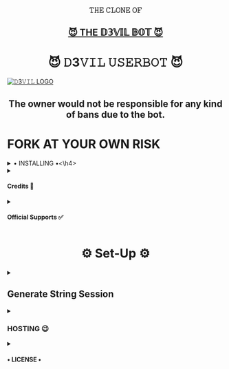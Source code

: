 <h3 align="center">𝚃𝙷𝙴 𝙲𝙻𝙾𝙽𝙴 𝙾𝙵</h3>
<h2 align="center"> <a href="https://github.com/D3KRISH/D3VIL-USERBOT">😈 THE 𝔻𝟛𝕍𝕀𝕃 𝔹𝕆𝕋 😈</a></h2>


<h1 align="center">😈 𝙳3𝚅𝙸𝙻 𝚄𝚂𝙴𝚁𝙱𝙾𝚃 😈</h1>


[![𝙳3𝚅𝙸𝙻 LOGO](https://telegra.ph/file/9820bcf4f9c57ac801860.jpg)](https://t.me/D3VIL_BOT_SUPPORT)


<h2 align="center">The owner would not be responsible for any kind of bans due to the bot.</h2>


# FORK AT YOUR OWN RISK

<details>

 <summary> • INSTALLING •<\h4> </summary>

### The Easy Way

<h4>⚜️ DEPLOY TO HEROKU ⚜️</h4>

<a href="https://dashboard.heroku.com/new?button-url=https%3A%2F%2Fgithub.com%2FD3KRISH%2FD3VIL-BOT&template=https%3A%2F%2Fgithub.com%2FD3KRISH%2FD3VIL-BOT" rel="nofollow" style="background-color: initial; box-sizing: border-box; color: #0366d6; text-decoration-line: none;"><img alt="Deploy" data-canonical-src="https://www.herokucdn.com/deploy/button.svg" src="https://camo.githubusercontent.com/83b0e95b38892b49184e07ad572c94c8038323fb/68747470733a2f2f7777772e6865726f6b7563646e2e636f6d2f6465706c6f792f627574746f6e2e737667" style="border-style: none; box-sizing: initial; max-width: 100%;" /></a></div>

<h2 align="center"> <a href="https://github.com/D3KRISH/D3VIL-BOT">⚡ 𝔻𝟛𝕍𝕀𝕃 𝔹𝕆𝕋 ⚡</a></h2>

</details>

<details>
  <summary> <h4>Credits 🏅</h4> </summary>


• [MAFIABOT](https://github.com/H1M4N5HU0P/MAFIA-USERBOT)

• [Hêllẞø†](https://github.com/thevaders/vader)

</details>
<details>
  <summary> <h4>Official Supports ✅</h4> </summary>

```
Get help regarding setting up 
your D3VIL BOT in our official 
support Group and get updates
notifications in Update Channel.
```

<a href="https://t.me/D3VIL_BOT_SUPPORT"><img src="https://img.shields.io/badge/Join-Support%20Channel-red.svg?style=for-the-badge&logo=Telegram"></a>

## ℂℝ𝔼𝔸𝕋𝔼ℝ:-[𝔻3_𝕂ℝ𝕀𝕊ℍ](https://t.me/D3_krish)
## 𝕆𝕎ℕ𝔼ℝ:-[𝐇𝐄𝐀𝐕𝐄𝐍 𝐏𝐑𝐈𝐍𝐂𝐄𝐒𝐒](https://t.me/Heaven_Princess)

</details>

<h1 align="center">⚙️ Set-Up ⚙️</h1>

<details>
  <summary> <h2>Generate String Session</h2> </summary>

- Termux
    - Clone `git clone https://github.com/D3KRISH/D3VIL-BOT.git`
    - Then Do  `cd D3VIL-BOT`
    - Run String Generator By
           `bash string.sh`
    - Then Fill The Required Details.
    - API ID, API HASH, PHONE NUMBER (WITH COUNTRY CODE)
 
- Repl Run
    - Click [Here](https://replit.com/@H1M4N5HU0P/MAFIABOT#main.py) to open Repl run.
    - Click On Green Play Button.
    - Wait for a while then fill the details.
    - String will be saved in your Saved Message.
</details>

<details>
  <summary> <h3>HOSTING 😉</h3> </summary>

- Choose A Hosting Site. And fill the mandatory vars.

## Deploys

- You Can Deploy it on 
    - [Zeet](https://zeet.co/new)
    - [Uffizzi](https://uffizzi.com)
    - Any Other VPS.
    - No support for Termux Yet.

## Mandatory Vars

- Some of the environment variables are mandatory.
- These are listed below.
    - `APP_ID`:   You can get this value from [here](https://my.telegram.org)
    - `API_HASH`:   You can get this value from [here](https://my.telegram.org)
    - `ENV`:   `ANYTHING`
    - `STRING_SESSION`:   You can get this value from running `python3 string_session.py` 
    - `LOG_GROUP`:   Make a Channel Or Group and get it's id.
    - `DATABASE_URL`:   Make a database on elephant sql and paste the url.
    - `DB_URI`:   Same as `DATABASE_URL`
    - `BOT_TOKEN`:   Make a Bot from [Botfather](https://t.me/botfather) and paste the bot token here.
    - `BOT_USERNAME`:   Paste the Username of bot that you made from [BotFather](https://t.me/botfather).
- The userbot will not work without setting the mandatory vars.

</details>

<details>
  <summary> <h4>• LICENSE •</h4> </summary>

![](https://www.gnu.org/graphics/gplv3-or-later.png)

Copyright (C) 2021 D3KRISH

Poject [D3VIL_BOT](https://github.com/D3KRISH/D3VIL-BOT) is free software: you can redistribute it and/or modify
it under the terms of the GNU General Public License as published by
the Free Software Foundation, either version 3 of the License, or
(at your option) any later version.

This program is distributed in the hope that it will be useful,
but WITHOUT ANY WARRANTY; without even the implied warranty of
MERCHANTABILITY or FITNESS FOR A PARTICULAR PURPOSE.  See the
GNU General Public License for more details.

You should have received a copy of the GNU General Public License
along with this program. If not, see <https://www.gnu.org/licenses/>.

</details>
